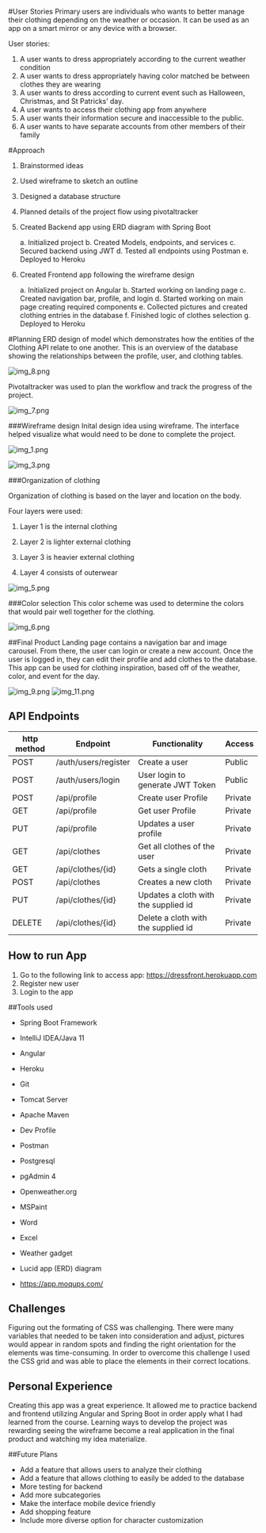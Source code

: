 #User Stories
Primary users are individuals who wants to better manage their clothing depending on the weather or occasion. It can be used as an app on a smart mirror or any device with a browser.

User stories:
1. A user wants to dress appropriately according to the current weather condition
2. A user wants to dress appropriately having color matched be between clothes they are wearing
3. A user wants to dress according to current event such as Halloween, Christmas, and St Patricks’ day. 
4. A user wants to access their clothing app from anywhere
5. A user wants their information secure and inaccessible to the public.
6. A user wants to have separate accounts from other members of their family

#Approach
1.	Brainstormed ideas
2.	Used wireframe to sketch an outline
3.	Designed a database structure
4.	Planned details of the project flow using pivotaltracker
5.	Created Backend app using ERD diagram with Spring Boot

    a.	Initialized project
    b.	Created Models, endpoints, and services
    c.	Secured backend using JWT
    d.	Tested all endpoints using Postman
    e.	Deployed to Heroku
6.	Created Frontend app following the wireframe design

    a.	Initialized project on Angular
    b.	Started working on landing page
    c.	Created navigation bar, profile, and login
    d.	Started working on main page creating required components
    e.	Collected pictures and created clothing entries in the database
    f.	Finished logic of clothes selection
    g.	Deployed to Heroku

#Planning
ERD design of model which demonstrates how the entities of the Clothing API relate to one
another. This is an overview of the database showing the relationships between the profile, 
user, and clothing tables. 

![img_8.png](img_8.png)

Pivotaltracker was used to plan the workflow and track the progress of the project. 

![img_7.png](img_7.png)

###Wireframe design
Inital design idea using wireframe. The interface helped visualize what would need to be done
to complete the project. 

![img_1.png](img_1.png)

![img_3.png](img_3.png)

###Organization of clothing

Organization of clothing is based on the layer and location on the body. 

Four layers were used: 
1. Layer 1 is the internal clothing 
   
1. Layer 2 is lighter external clothing

1. Layer 3 is heavier external clothing 
   
1. Layer 4 consists of outerwear

![img_5.png](img_5.png)

###Color selection
This color scheme was used to determine the colors that would pair well together for the
clothing.

![img_6.png](img_6.png)

##Final Product
Landing page contains a navigation bar and image carousel. From there, the user can login
or create a new account. Once the user is logged in, they can edit their profile and add
clothes to the database. This app can be used for clothing inspiration, based off of the 
weather, color, and event for the day. 

![img_9.png](img_9.png)
![img_11.png](img_11.png)


## API Endpoints
| http method |Endpoint |Functionality| Access| 
| ------ | ------ | ------ | ------ 
|POST| /auth/users/register  |  Create a user | Public  |
|POST| /auth/users/login |  User login to generate JWT Token | Public  |
|POST| /api/profile  |  Create user Profile| Private  |
|GET| /api/profile  |  Get user Profile| Private  |
|PUT| /api/profile|Updates a user profile|Private |
|GET| /api/clothes  |  Get all clothes of the user | Private  |
|GET|  /api/clothes/{id}  |  Gets a single cloth | Private
|POST| /api/clothes|Creates a new cloth|Private |
|PUT| /api/clothes/{id}|Updates a cloth with the supplied id |Private |
|DELETE| /api/clothes/{id}|Delete a cloth with the supplied id |Private 

## How to run App
1. Go to the following link to access app: https://dressfront.herokuapp.com
1. Register new user
1. Login to the app

##Tools used
* Spring Boot Framework
* IntelliJ IDEA/Java 11
* Angular
* Heroku 
  
* Git
* Tomcat Server
* Apache Maven
* Dev Profile
* Postman
* Postgresql
* pgAdmin 4 
  
* Openweather.org
* MSPaint
* Word
* Excel
* Weather gadget
* Lucid app (ERD) diagram
* https://app.moqups.com/

## Challenges

Figuring out the formating of CSS was challenging. There were many variables that 
needed to be taken into consideration and adjust, pictures would appear in random spots and finding
the right orientation for the elements was time-consuming.  In order to overcome this challenge
I used the CSS grid and was able to place the elements in their correct locations.


## Personal Experience
Creating this app  was a great experience. It allowed me to practice backend and 
frontend utilizing Angular and Spring Boot in order apply what I had learned from the course. 
Learning ways to develop the project was rewarding seeing the wireframe become a real application
in the final product and watching my idea materialize. 

##Future Plans
* Add a feature that allows users to analyze their clothing
* Add a feature that allows clothing to easily be added to the database
* More testing for backend 
* Add more subcategories 
* Make the interface mobile device friendly
* Add shopping feature
* Include more diverse option for character customization
